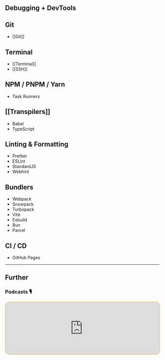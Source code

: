 ## Debugging + DevTools

## Git

- [[Git]]

## Terminal

- [[Terminal]]
- [[SSH]]

## NPM / PNPM / Yarn

- Task Runners

## [[Transpilers]]

- Babel
- TypeScript

## Linting & Formatting

- Prettier
- ESLint
- StandardJS
- Webhint

## Bundlers

- Webpack
- Snowpack
- Turbopack
- Vite
- Esbuild
- Bun
- Parcel

## CI / CD

- GitHub Pages


---
## Further

### Podcasts 🎙

<iframe style='margin-bottom: .5rem; display: block; height: 170px; width: 100%; border: 1px solid #edae49; border-radius: .75rem; box-sizing: content-box' src='https://podverse.fm/embed/player?episodeId=CIW8GYmDGM' title='Podverse Embed Player' class='pv-embed-player'>Syntax - How to Get Better at Debugging</iframe>
